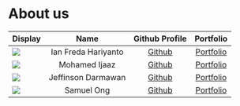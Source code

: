 # About us

Display |        Name         |                 Github Profile                 | Portfolio 
--------|:-------------------:|:----------------------------------------------:|:---------:
![](https://via.placeholder.com/100.png?text=Photo) | Ian Freda Hariyanto |       [Github](https://github.com/IanFH)       | [Portfolio](team/ianfh.md)
![](https://via.placeholder.com/100.png?text=Photo) |    Mohamed Ijaaz    |      [Github](https://github.com/Ijaaz01)      | [Portfolio](team/ijaaz01.md)
![](https://via.placeholder.com/100.png?text=Photo) | Jeffinson Darmawan  | [Github](https://github.com/JeffinsonDarmawan) | [Portfolio](team/jeffinsondarmawan.md)
![](https://via.placeholder.com/100.png?text=Photo) |     Samuel Ong      |     [Github](https://github.com/samuelory)     | [Portfolio](team/samuelory.md)

